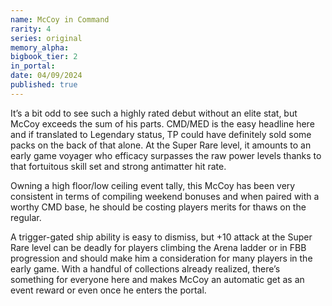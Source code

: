 ```yaml
---
name: McCoy in Command
rarity: 4
series: original
memory_alpha:
bigbook_tier: 2
in_portal:
date: 04/09/2024
published: true
---
```


It’s a bit odd to see such a highly rated debut without an elite stat, but McCoy exceeds the sum of his parts. CMD/MED is the easy headline here and if translated to Legendary status, TP could have definitely sold some packs on the back of that alone. At the Super Rare level, it amounts to an early game voyager who efficacy surpasses the raw power levels thanks to that fortuitous skill set and strong antimatter hit rate.

Owning a high floor/low ceiling event tally, this McCoy has been very consistent in terms of compiling weekend bonuses and when paired with a worthy CMD base, he should be costing players merits for thaws on the regular. 

A trigger-gated ship ability is easy to dismiss, but +10 attack at the Super Rare level can be deadly for players climbing the Arena ladder or in FBB progression and should make him a consideration for many players in the early game. With a handful of collections already realized, there’s something for everyone here and makes McCoy an automatic get as an event reward or even once he enters the portal.
